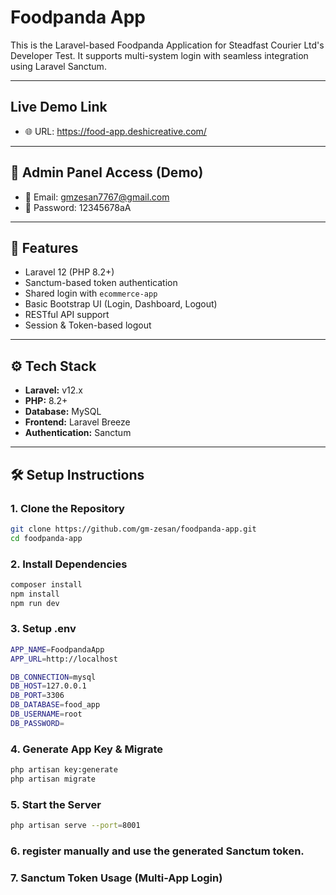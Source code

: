 # Foodpanda App

This is the Laravel-based Foodpanda Application for Steadfast Courier Ltd's Developer Test. It supports multi-system login with seamless integration using Laravel Sanctum.

---

## Live Demo Link

- 🌐 URL: https://food-app.deshicreative.com/


---


## 🔐 Admin Panel Access (Demo)

- 📧 Email: gmzesan7767@gmail.com
- 🔑 Password: 12345678aA


---



## 🚀 Features

- Laravel 12 (PHP 8.2+)
- Sanctum-based token authentication
- Shared login with `ecommerce-app`
- Basic Bootstrap UI (Login, Dashboard, Logout)
- RESTful API support
- Session & Token-based logout

---

## ⚙️ Tech Stack

- **Laravel:** v12.x
- **PHP:** 8.2+
- **Database:** MySQL
- **Frontend:** Laravel Breeze
- **Authentication:** Sanctum

---

## 🛠 Setup Instructions

### 1. Clone the Repository

```bash
git clone https://github.com/gm-zesan/foodpanda-app.git
cd foodpanda-app
```


### 2. Install Dependencies
```bash
composer install
npm install
npm run dev
```

### 3. Setup .env
```bash
APP_NAME=FoodpandaApp
APP_URL=http://localhost

DB_CONNECTION=mysql
DB_HOST=127.0.0.1
DB_PORT=3306
DB_DATABASE=food_app
DB_USERNAME=root
DB_PASSWORD=
```

### 4. Generate App Key & Migrate
```bash
php artisan key:generate
php artisan migrate
```

### 5. Start the Server
```bash
php artisan serve --port=8001
```

### 6. register manually and use the generated Sanctum token.

### 7. Sanctum Token Usage (Multi-App Login)